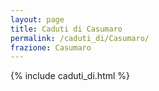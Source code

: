 ```yaml
---
layout: page
title: Caduti di Casumaro
permalink: /caduti_di/Casumaro/
frazione: Casumaro
---
```

{% include caduti_di.html %}

